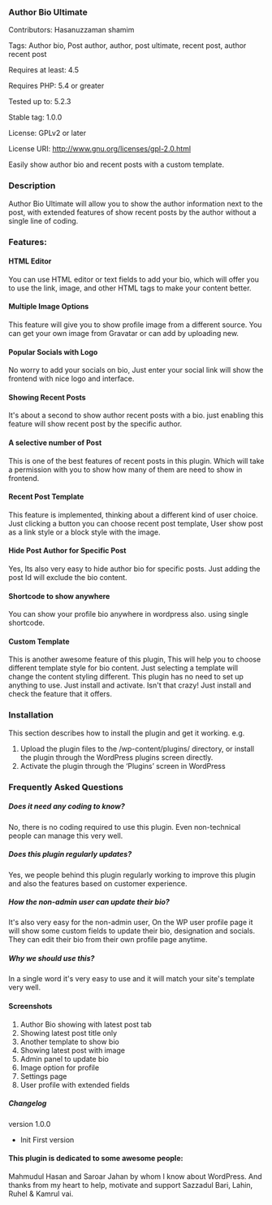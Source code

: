 ### Author Bio Ultimate
Contributors: Hasanuzzaman shamim

Tags:  Author bio, Post author, author, post ultimate, recent post, author recent post

Requires at least: 4.5

Requires PHP: 5.4 or greater

Tested up to: 5.2.3

Stable tag: 1.0.0

License: GPLv2 or later

License URI: http://www.gnu.org/licenses/gpl-2.0.html

Easily show author bio and recent posts with a custom template.

### Description 

Author Bio Ultimate will allow you to show the author information next to the post, with extended features of show recent posts by the author without a single line of coding.
### Features:

#### HTML Editor
You can use HTML editor or text fields to add your bio, which will offer you to use the link, image, and other HTML tags to make your content better.

#### Multiple Image Options
This feature will give you to show profile image from a different source. You can get your own image from Gravatar or can add by uploading new.

#### Popular Socials with Logo
No worry to add your socials on bio, Just enter your social link will show the frontend with nice logo and interface.

#### Showing Recent Posts
It's about a second to show author recent posts with a bio. just enabling this feature will show recent post by the specific author.

#### A selective number of Post
This is one of the best features of recent posts in this plugin. Which will take a permission with you to show how many of them are need to show in frontend.

#### Recent Post Template
This feature is implemented, thinking about a different kind of user choice. Just clicking a button you can choose recent post template, User show post as a link style or a block style with the image.

#### Hide Post Author for Specific Post
Yes, Its also very easy to hide author bio for specific posts. Just adding the post Id will exclude the bio content.

#### Shortcode to show anywhere
You can show your profile bio anywhere in wordpress also. using single shortcode.

#### Custom Template
This is another awesome feature of this plugin, This will help you to choose different template style for bio content. Just selecting a template will change the content styling different. This plugin has no need to set up anything to use. Just install and activate.
Isn't that crazy! Just install and check the feature that it offers.

### Installation

This section describes how to install the plugin and get it working.
e.g.

1. Upload the plugin files to the /wp-content/plugins/ directory, or install the plugin through the WordPress plugins screen directly.
1. Activate the plugin through the ‘Plugins’ screen in WordPress

### Frequently Asked Questions 

##### Does it need any coding to know? 
No, there is no coding required to use this plugin. Even non-technical people can manage this very well.

##### Does this plugin regularly updates? 
Yes, we people behind this plugin regularly working to improve this plugin and also the features based on customer experience.

##### How the non-admin user can update their bio? 
It's also very easy for the non-admin user, On the WP user profile page it will show some custom fields to update their bio, designation and socials. They can edit their bio from their own profile page anytime.

##### Why we should use this?
In a single word it's very easy to use and it will match your site's template very well.

#### Screenshots
1. Author Bio showing with latest post tab
2. Showing latest post title only
3. Another template to show bio
4. Showing latest post with image
5. Admin panel to update bio
6. Image option for profile
7. Settings page
8. User profile with extended fields


##### Changelog

version 1.0.0 
* Init First version





#### This plugin is dedicated to some awesome people:
Mahmudul Hasan and Saroar Jahan by whom I know about WordPress.
And thanks from my heart to help, motivate and support Sazzadul Bari, Lahin, Ruhel & Kamrul vai.

